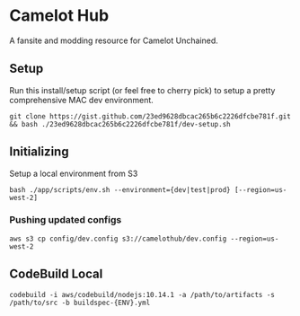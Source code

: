 # Camelot Hub

A fansite and modding resource for Camelot Unchained.

## Setup

Run this install/setup script (or feel free to cherry pick) to setup a pretty comprehensive MAC dev environment.

    git clone https://gist.github.com/23ed9628dbcac265b6c2226dfcbe781f.git && bash ./23ed9628dbcac265b6c2226dfcbe781f/dev-setup.sh

## Initializing

Setup a local environment from S3

    bash ./app/scripts/env.sh --environment={dev|test|prod} [--region=us-west-2]

### Pushing updated configs

    aws s3 cp config/dev.config s3://camelothub/dev.config --region=us-west-2

## CodeBuild Local

    codebuild -i aws/codebuild/nodejs:10.14.1 -a /path/to/artifacts -s /path/to/src -b buildspec-{ENV}.yml